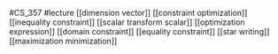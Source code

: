 #CS_357
#lecture
[[dimension vector]]
[[constraint optimization]]
[[inequality constraint]]
[[scalar transform scalar]]
[[optimization expression]]
[[domain constraint]]
[[equality constraint]]
[[star writing]]
[[maximization minimization]]
